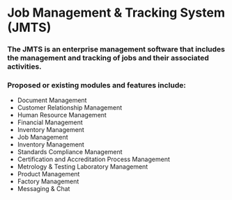 # Job Management & Tracking System (JMTS)
### The JMTS is an enterprise management software that includes the management and tracking of jobs and their associated activities.

### Proposed or existing modules and features include:
- Document Management
- Customer Relationship Management
- Human Resource Management
- Financial Management
- Inventory Management
- Job Management
- Inventory Management
- Standards Compliance Management
- Certification and Accreditation Process Management
- Metrology & Testing Laboratory Management
- Product Management
- Factory Management
- Messaging & Chat
